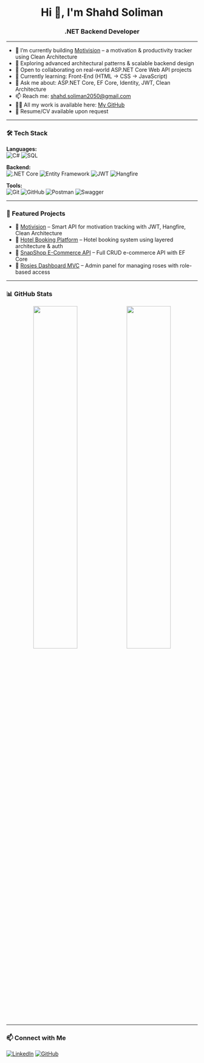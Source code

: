 <h1 align="center">Hi 👋, I'm Shahd Soliman</h1>
<h3 align="center">.NET Backend Developer</h3>

---

- 🔭 I’m currently building [Motivision](https://github.com/shahdsolliman/Motivision.proj) – a motivation & productivity tracker using Clean Architecture  
- 🧠 Exploring advanced architectural patterns & scalable backend design  
- 👯 Open to collaborating on real-world ASP.NET Core Web API projects  
- 🌱 Currently learning: Front-End (HTML → CSS → JavaScript)  
- 💬 Ask me about: ASP.NET Core, EF Core, Identity, JWT, Clean Architecture  
- 📫 Reach me: shahd.soliman2050@gmail.com  
- 👨‍💻 All my work is available here: [My GitHub](https://github.com/shahdsolliman)  
- 📄 Resume/CV available upon request  

---

### 🛠️ Tech Stack

**Languages:**  
![C#](https://img.shields.io/badge/-C%23-239120?logo=c-sharp&logoColor=white&style=flat-square)
![SQL](https://img.shields.io/badge/-SQL-003B57?logo=postgresql&logoColor=white&style=flat-square)

**Backend:**  
![.NET Core](https://img.shields.io/badge/-.NET_Core-512BD4?logo=dotnet&logoColor=white&style=flat-square)
![Entity Framework](https://img.shields.io/badge/-EF_Core-6DB33F?style=flat-square)
![JWT](https://img.shields.io/badge/-JWT-000000?logo=jsonwebtokens&logoColor=white&style=flat-square)
![Hangfire](https://img.shields.io/badge/-Hangfire-DD1B16?style=flat-square)

**Tools:**  
![Git](https://img.shields.io/badge/-Git-F05032?logo=git&logoColor=white&style=flat-square)
![GitHub](https://img.shields.io/badge/-GitHub-181717?logo=github&logoColor=white&style=flat-square)
![Postman](https://img.shields.io/badge/-Postman-FF6C37?logo=postman&logoColor=white&style=flat-square)
![Swagger](https://img.shields.io/badge/-Swagger-85EA2D?logo=swagger&logoColor=black&style=flat-square)

---

### 🚀 Featured Projects

- 🎯 [Motivision](https://github.com/shahdsolliman/Motivision.proj) – Smart API for motivation tracking with JWT, Hangfire, Clean Architecture  
- 🏨 [Hotel Booking Platform](https://github.com/shahdsolliman/HotelBookingPlatform.Api) – Hotel booking system using layered architecture & auth  
- 🛒 [SnapShop E-Commerce API](https://github.com/shahdsolliman/SnapShop-E-Commerce-WebApi) – Full CRUD e-commerce API with EF Core  
- 🌹 [Rosies Dashboard MVC](https://github.com/shahdsolliman/Rosies-WebApp-MVC) – Admin panel for managing roses with role-based access  

---

### 📊 GitHub Stats

<p align="center">
  <img src="https://github-readme-stats.vercel.app/api?username=shahdsolliman&show_icons=true&theme=tokyonight" width="48%" />
  <img src="https://github-readme-stats.vercel.app/api/top-langs/?username=shahdsolliman&layout=compact&theme=tokyonight" width="48%" />
</p>

---

### 📫 Connect with Me

[![LinkedIn](https://img.shields.io/badge/-LinkedIn-0077B5?style=flat-square&logo=linkedin&logoColor=white)](https://www.linkedin.com/in/shahdsolliman)
[![GitHub](https://img.shields.io/badge/-GitHub-181717?style=flat-square&logo=github&logoColor=white)](https://github.com/shahdsolliman)
